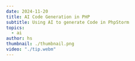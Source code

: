 ```yaml
---
date: 2024-11-20
title: AI Code Generation in PHP
subtitle: Using AI to generate Code in PhpStorm
topics:
  - ai
author: hs
thumbnail: ./thumbnail.png
video: "./tip.webm"
---
```

